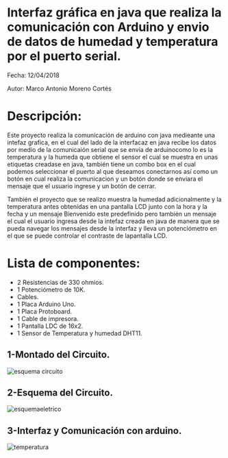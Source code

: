 
# Interfaz gráfica en java que realiza la comunicación con Arduino y envio de datos de humedad y temperatura por el puerto serial.


Fecha:	12/04/2018

Autor:	Marco Antonio Moreno Cortés

# Descripción:

Este proyecto realiza la comunicación de arduino con java medieante una intefaz grafica, en el cual del lado de la interfacaz en java 
recibe los datos por medio de la comunicaión serial que se envia de arduinocomo lo es la temperatura y la humeda que obtiene el sensor 
el cual se muestra en unas etiquetas creadase en java, también tiene un combo box en el cual podemos seleccionar el puerto al que deseamos
conectarnos así como un botón en cual realiza la comunicacion y un botón donde se enviara el mensaje que el usuario ingrese y un botón de
cerrar.

También el proyecto que se realizo muestra la humedad adicionalmente y la temperatura antes obtenidas en una pantalla LCD junto con la hora y la fecha y un mensaje Bienvenido este predefinido pero también un mensaje el cual el usuario ingresa desde la intefaz creada en java de manera que se pueda navegar los mensajes desde la interfaz y lleva un potenciómetro en el que se puede controlar el contraste de lapantalla LCD.

# Lista de componentes:


* 2  Resistencias de 330 ohmios.
* 1  Potenciómetro de 10K.
*    Cables.
* 1  Placa Arduino Uno.
* 1  Placa Protoboard.
* 1  Cable de impresora.
* 1  Pantalla LDC de 16x2.
* 1  Sensor de Temperatura y humedad DHT11.

## 1-Montado del Circuito.

![esquema circuito](https://user-images.githubusercontent.com/36495262/38909184-293be05a-4289-11e8-95ba-d0c50f040902.png)

## 2-Esquema del Circuito.

![esquemaeletrico](https://user-images.githubusercontent.com/36495262/38909508-7becf194-428a-11e8-8e81-6bee53786750.png)

## 3-Interfaz y Comunicación con arduino.

![temperatura](https://user-images.githubusercontent.com/36495262/38910077-47e240cc-428d-11e8-9701-0a7941aa353c.png)
